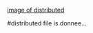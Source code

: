 [image of distributed](https://github.com/MA-Abahmane/alx-system_engineering-devops/blob/master/0x09-web_infrastructure_design/1-distributed_web_infrastructure.png?raw=true)

#distributed file is donnee...
